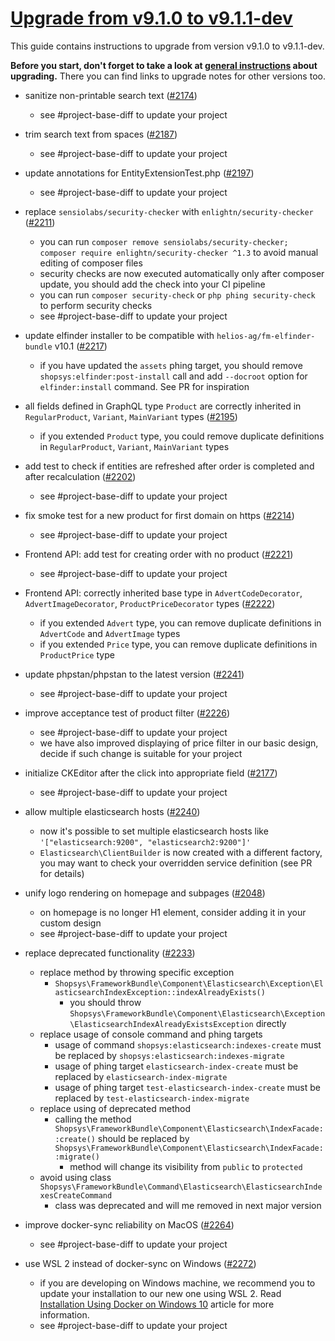 # [Upgrade from v9.1.0 to v9.1.1-dev](https://github.com/shopsys/shopsys/compare/v9.1.0...9.1)

This guide contains instructions to upgrade from version v9.1.0 to v9.1.1-dev.

**Before you start, don't forget to take a look at [general instructions](https://github.com/shopsys/shopsys/blob/master/UPGRADE.md) about upgrading.**
There you can find links to upgrade notes for other versions too.

- sanitize non-printable search text ([#2174](https://github.com/shopsys/shopsys/pull/2174))
    - see #project-base-diff to update your project
  
- trim search text from spaces ([#2187](https://github.com/shopsys/shopsys/pull/2187))
    - see #project-base-diff to update your project

- update annotations for EntityExtensionTest.php ([#2197](https://github.com/shopsys/shopsys/pull/2197))
    - see #project-base-diff to update your project

- replace `sensiolabs/security-checker` with `enlightn/security-checker` ([#2211](https://github.com/shopsys/shopsys/pull/2211))
    - you can run `composer remove sensiolabs/security-checker; composer require enlightn/security-checker ^1.3` to avoid manual editing of composer files
    - security checks are now executed automatically only after composer update, you should add the check into your CI pipeline
    - you can run `composer security-check` or `php phing security-check` to perform security checks
    - see #project-base-diff to update your project

- update elfinder installer to be compatible with `helios-ag/fm-elfinder-bundle` v10.1 ([#2217](https://github.com/shopsys/shopsys/pull/2217))
    - if you have updated the `assets` phing target, you should remove `shopsys:elfinder:post-install` call
      and add `--docroot` option for `elfinder:install` command. See PR for inspiration

- all fields defined in GraphQL type `Product` are correctly inherited in `RegularProduct`, `Variant`, `MainVariant` types ([#2195](https://github.com/shopsys/shopsys/pull/2195))
    - if you extended `Product` type, you could remove duplicate definitions in `RegularProduct`, `Variant`, `MainVariant` types

- add test to check if entities are refreshed after order is completed and after recalculation ([#2202](https://github.com/shopsys/shopsys/pull/2202))
    - see #project-base-diff to update your project

- fix smoke test for a new product for first domain on https ([#2214](https://github.com/shopsys/shopsys/pull/2214))
    - see #project-base-diff to update your project

- Frontend API: add test for creating order with no product ([#2221](https://github.com/shopsys/shopsys/pull/2221))
    - see #project-base-diff to update your project

- Frontend API: correctly inherited base type in `AdvertCodeDecorator`, `AdvertImageDecorator`, `ProductPriceDecorator` types ([#2222](https://github.com/shopsys/shopsys/pull/2222))
    - if you extended `Advert` type, you can remove duplicate definitions in `AdvertCode` and `AdvertImage` types
    - if you extended `Price` type, you can remove duplicate definitions in `ProductPrice` type

- update phpstan/phpstan to the latest version ([#2241](https://github.com/shopsys/shopsys/pull/2241))
    - see #project-base-diff to update your project

- improve acceptance test of product filter ([#2226](https://github.com/shopsys/shopsys/pull/2226))
    - see #project-base-diff to update your project
    - we have also improved displaying of price filter in our basic design, decide if such change is suitable for your project

- initialize CKEditor after the click into appropriate field ([#2177](https://github.com/shopsys/shopsys/pull/2177))
    - see #project-base-diff to update your project

- allow multiple elasticsearch hosts ([#2240](https://github.com/shopsys/shopsys/pull/2240))
    - now it's possible to set multiple elasticsearch hosts like `'["elasticsearch:9200", "elasticsearch2:9200"]'`
    - `Elasticsearch\ClientBuilder` is now created with a different factory, you may want to check your overridden service definition (see PR for details)

- unify logo rendering on homepage and subpages ([#2048](https://github.com/shopsys/shopsys/pull/2048))
    - on homepage is no longer H1 element, consider adding it in your custom design
    - see #project-base-diff to update your project

- replace deprecated functionality ([#2233](https://github.com/shopsys/shopsys/pull/2233))
    - replace method by throwing specific exception
        - `Shopsys\FrameworkBundle\Component\Elasticsearch\Exception\ElasticsearchIndexException::indexAlreadyExists()`
            - you should throw `Shopsys\FrameworkBundle\Component\Elasticsearch\Exception\ElasticsearchIndexAlreadyExistsException` directly
    - replace usage of console command and phing targets
        - usage of command `shopsys:elasticsearch:indexes-create` must be replaced by `shopsys:elasticsearch:indexes-migrate`
        - usage of phing target `elasticsearch-index-create` must be replaced by `elasticsearch-index-migrate`
        - usage of phing target `test-elasticsearch-index-create` must be replaced by `test-elasticsearch-index-migrate`
    - replace using of deprecated method
        - calling the method `Shopsys\FrameworkBundle\Component\Elasticsearch\IndexFacade::create()` should be replaced by `Shopsys\FrameworkBundle\Component\Elasticsearch\IndexFacade::migrate()`
            - method will change its visibility from `public` to `protected` 
    - avoid using class `Shopsys\FrameworkBundle\Command\Elasticsearch\ElasticsearchIndexesCreateCommand`
        - class was deprecated and will me removed in next major version

- improve docker-sync reliability on MacOS ([#2264](https://github.com/shopsys/shopsys/pull/2264))
    - see #project-base-diff to update your project

- use WSL 2 instead of docker-sync on Windows ([#2272](https://github.com/shopsys/shopsys/pull/2272))
    - if you are developing on Windows machine, we recommend you to update your installation to our new one using WSL 2. 
      Read [Installation Using Docker on Windows 10](https://github.com/shopsys/shopsys/blob/9.1/docs/installation/installation-using-docker-windows-10.md) article for more information.
    - see #project-base-diff to update your project
